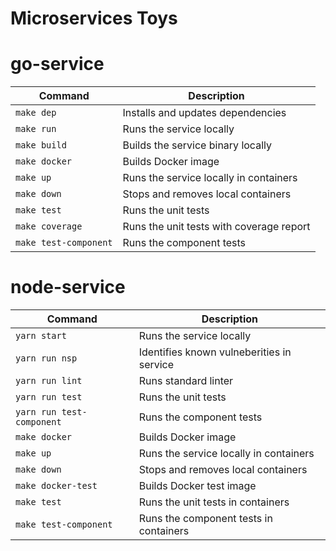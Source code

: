 # Microservices Toys

# go-service

| Command               | Description                               |
|-----------------------|-------------------------------------------|
| `make dep`            | Installs and updates dependencies         |
| `make run`            | Runs the service locally                  |
| `make build`          | Builds the service binary locally         |
| `make docker`         | Builds Docker image                       |
| `make up`             | Runs the service locally in containers    |
| `make down`           | Stops and removes local containers        |
| `make test`           | Runs the unit tests                       |
| `make coverage`       | Runs the unit tests with coverage report  |
| `make test-component` | Runs the component tests                  |

# node-service

| Command                   | Description                                |
|---------------------------|--------------------------------------------|
| `yarn start`              | Runs the service locally                   |
| `yarn run nsp`            | Identifies known vulneberities in service  |
| `yarn run lint`           | Runs standard linter                       |
| `yarn run test`           | Runs the unit tests                        |
| `yarn run test-component` | Runs the component tests                   |
| `make docker`             | Builds Docker image                        |
| `make up`                 | Runs the service locally in containers     |
| `make down`               | Stops and removes local containers         |
| `make docker-test`        | Builds Docker test image                   |
| `make test`               | Runs the unit tests in containers          |
| `make test-component`     | Runs the component tests in containers     |
